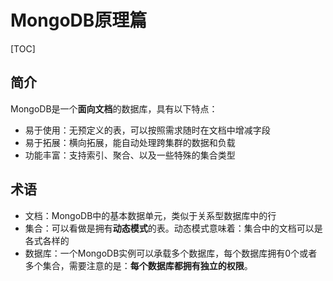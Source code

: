 # MongoDB原理篇

[TOC]

## 简介

MongoDB是一个**面向文档**的数据库，具有以下特点：

- 易于使用：无预定义的表，可以按照需求随时在文档中增减字段
- 易于拓展：横向拓展，能自动处理跨集群的数据和负载
- 功能丰富：支持索引、聚合、以及一些特殊的集合类型

## 术语

- 文档：MongoDB中的基本数据单元，类似于关系型数据库中的行
- 集合：可以看做是拥有**动态模式**的表。动态模式意味着：集合中的文档可以是各式各样的
- 数据库：一个MongoDB实例可以承载多个数据库，每个数据库拥有0个或者多个集合，需要注意的是：**每个数据库都拥有独立的权限**。


